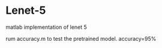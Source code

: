 # Lenet-5
matlab implementation of lenet 5

rum accuracy.m to test the pretrained model. accuracy=95%
